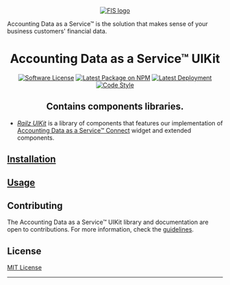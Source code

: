 <p align="center">
  <a href="https://railz.ai/" rel="noopener" target="_blank"><img src="https://files.readme.io/080c7e0-small-Normal_Logo.png" alt="FIS logo"></a>
</p>

Accounting Data as a Service™ is the solution that makes sense of your business customers' financial data.

<h1 align="center">Accounting Data as a Service™ UIKit</h1>

<p align="center">
  <a href="https://github.com/railz-ai/railz-uikit/blob/master/LICENSE"><img src="https://img.shields.io/npm/l/@railzai/railz-uikit" alt="Software License"/></a>
  <a href="https://www.npmjs.com/package/@railzai/railz-uikit"><img src="https://img.shields.io/npm/v/@railzai/railz-uikit/latest.svg" alt="Latest Package on NPM"/></a>
  <a href="https://github.com/railz-ai/railz-uikit/actions/workflows/publish.yml"><img src="https://github.com/railz-ai/railz-uikit/actions/workflows/publish.yml/badge.svg" alt="Latest Deployment"/></a>
  <a href="https://stenciljs.com/docs/style-guide">
          <img src="https://img.shields.io/badge/code_style-stencil/stylelint/prettier-5851ff.svg?style=flat-square" alt="Code Style" />
      </a>
</p>
<h2 align="center">Contains components libraries.</h2>

- [_Railz UIKit_](https://github.com/railz-ai/railz-uikit/design-components) is a library of components that features our implementation of [Accounting Data as a Service™ Connect](https://railz.ai/product/connect) widget and extended components.

## [Installation](./INSTALLATION.md)

## [Usage](./USAGE.md)

## Contributing

The Accounting Data as a Service™ UIKit library and documentation are open to contributions. For more information, check
the [guidelines](./CONTRIBUTING.md).

## License

[MIT License](./LICENSE)

---
